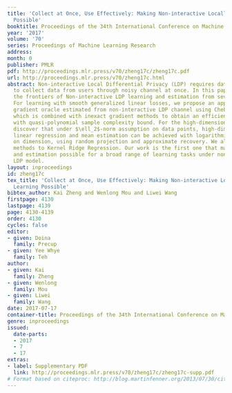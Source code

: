 ```yaml
---
title: 'Collect at Once, Use Effectively: Making Non-interactive Locally Private Learning
  Possible'
booktitle: Proceedings of the 34th International Conference on Machine Learning
year: '2017'
volume: '70'
series: Proceedings of Machine Learning Research
address: 
month: 0
publisher: PMLR
pdf: http://proceedings.mlr.press/v70/zheng17c/zheng17c.pdf
url: http://proceedings.mlr.press/v70/zheng17c.html
abstract: Non-interactive Local Differential Privacy (LDP) requires data analysts
  to collect data from users through noisy channel at once. In this paper, we extend
  the frontiers of Non-interactive LDP learning and estimation from several aspects.
  For learning with smooth generalized linear losses, we propose an approximate stochastic
  gradient oracle estimated from non-interactive LDP channel using Chebyshev expansion,
  which is combined with inexact gradient methods to obtain an efficient algorithm
  with quasi-polynomial sample complexity bound. For the high-dimensional world, we
  discover that under $\ell_2$-norm assumption on data points, high-dimensional sparse
  linear regression and mean estimation can be achieved with logarithmic dependence
  on dimension, using random projection and approximate recovery. We also extend our
  methods to Kernel Ridge Regression. Our work is the first one that makes learning
  and estimation possible for a broad range of learning tasks under non-interactive
  LDP model.
layout: inproceedings
id: zheng17c
tex_title: 'Collect at Once, Use Effectively: Making Non-interactive Locally Private
  Learning Possible'
bibtex_author: Kai Zheng and Wenlong Mou and Liwei Wang
firstpage: 4130
lastpage: 4139
page: 4130-4139
order: 4130
cycles: false
editor:
- given: Doina
  family: Precup
- given: Yee Whye
  family: Teh
author:
- given: Kai
  family: Zheng
- given: Wenlong
  family: Mou
- given: Liwei
  family: Wang
date: 2017-07-17
container-title: Proceedings of the 34th International Conference on Machine Learning
genre: inproceedings
issued:
  date-parts:
  - 2017
  - 7
  - 17
extras:
- label: Supplementary PDF
  link: http://proceedings.mlr.press/v70/zheng17c/zheng17c-supp.pdf
# Format based on citeproc: http://blog.martinfenner.org/2013/07/30/citeproc-yaml-for-bibliographies/
---
```

